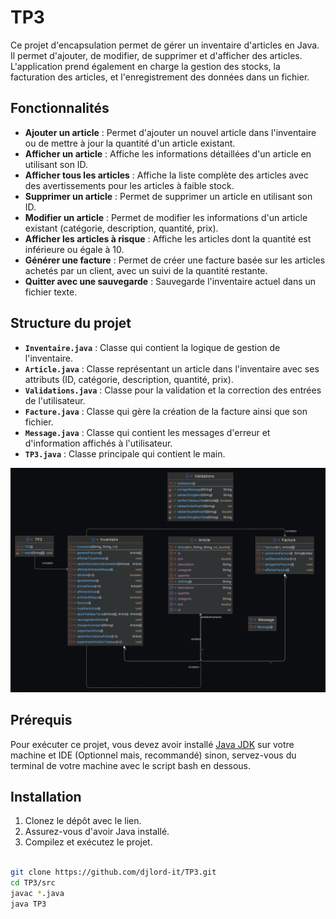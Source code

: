 # TP3

Ce projet d'encapsulation permet de gérer un inventaire d'articles en Java. Il permet d'ajouter, de modifier, de supprimer et d'afficher des articles. L'application prend également en charge la gestion des stocks, la facturation des articles, et l'enregistrement des données dans un fichier.

## Fonctionnalités

- **Ajouter un article** : Permet d'ajouter un nouvel article dans l'inventaire ou de mettre à jour la quantité d'un article existant.
- **Afficher un article** : Affiche les informations détaillées d'un article en utilisant son ID.
- **Afficher tous les articles** : Affiche la liste complète des articles avec des avertissements pour les articles à faible stock.
- **Supprimer un article** : Permet de supprimer un article en utilisant son ID.
- **Modifier un article** : Permet de modifier les informations d'un article existant (catégorie, description, quantité, prix).
- **Afficher les articles à risque** : Affiche les articles dont la quantité est inférieure ou égale à 10.
- **Générer une facture** : Permet de créer une facture basée sur les articles achetés par un client, avec un suivi de la quantité restante.
- **Quitter avec une sauvegarde** : Sauvegarde l'inventaire actuel dans un fichier texte.

## Structure du projet

- **`Inventaire.java`** : Classe qui contient la logique de gestion de l'inventaire.
- **`Article.java`** : Classe représentant un article dans l'inventaire avec ses attributs (ID, catégorie, description, quantité, prix).
- **`Validations.java`** : Classe pour la validation et la correction des entrées de l'utilisateur.
- **`Facture.java`** : Classe qui gère la création de la facture ainsi que son fichier.
- **`Message.java`** : Classe qui contient les messages d'erreur et d'information affichés à l'utilisateur.
- **`TP3.java`** : Classe principale qui contient le main.

![Image](src/TP3image.jpeg "Description")


## Prérequis

Pour exécuter ce projet, vous devez avoir installé [Java JDK](https://www.oracle.com/java/technologies/javase-jdk11-downloads.html) sur votre machine et IDE (Optionnel mais, recommandé) sinon, servez-vous du terminal de votre machine avec le script bash en dessous.

## Installation

1. Clonez le dépôt avec le lien.
2. Assurez-vous d'avoir Java installé.
3. Compilez et exécutez le projet.

```bash

git clone https://github.com/djlord-it/TP3.git
cd TP3/src
javac *.java
java TP3
